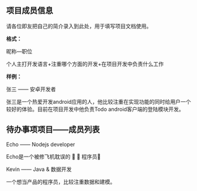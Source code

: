 ## 项目成员信息

请各位即友把自己的简介录入到此处，用于填写项目文档使用。



**格式：**

昵称—职位

个人主打开发语言+注重哪个方面的开发+在项目开发中负责什么工作



**样例：**

张三 —— 安卓开发者

张三是一个热爱开发android应用的人，他比较注重在实现功能的同时给用户一个较好的体验。目前在项目开发中他负责Todo android客户端的登陆模块开发。


## 待办事项项目——成员列表


Echo —— Nodejs developer

Echo是一个被修飞机耽误的 🥬 🐥 程序员🤪



Kevin —— Java & 数据开发

一个想当产品的程序员，比较注重数据和建模。